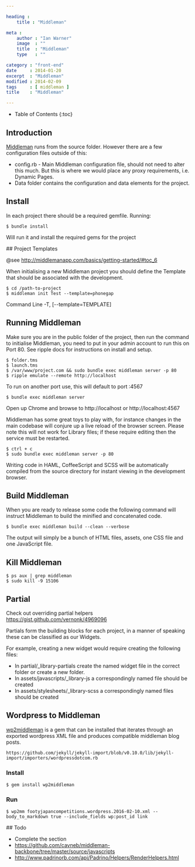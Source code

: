 ```yaml
---

heading :
    title : "Middleman"

meta :
    author : "Ian Warner"
    image  : ""
    title  : "Middleman"
    type   : ""

category : "front-end"
date     : 2014-01-20
excerpt  : "Middleman"
modified : 2014-02-09
tags     : [ middleman ]
title    : "Middleman"

---
```


* Table of Contents
{:toc}

## Introduction

[Middleman][] runs from the source folder. However there are a few configuration
files outside of this:

* config.rb - Main Middleman configuration file, should not need to alter this
  much. But this is where we would place any proxy requirements, i.e. Dynamic
  Pages.
* Data folder contains the configuration and data elements for the project.

## Install

In each project there should be a required gemfile. Running:

    $ bundle install

Will run it and install the required gems for the project

## Project Templates

@see http://middlemanapp.com/basics/getting-started/#toc_6

When initialising a new Middleman project you should define the Template that
should be associated with the development.

    $ cd /path-to-project
    $ middleman init Test --template=phonegap

Command Line
-T, [--template=TEMPLATE]

## Running Middleman

Make sure you are in the public folder of the project, then run the command to
initialise Middleman, you need to put in your admin account to run this on Port
80. See ripple docs for instructions on install and setup.

    $ folder.tms
    $ launch.tms
    $ /var/www/project.com && sudo bundle exec middleman server -p 80
    $ ripple emulate --remote http://localhost

To run on another port use, this will default to port :4567

    $ bundle exec middleman server

Open up Chrome and browse to http://localhost or http://localhost:4567

Middleman has some great toys to play with, for instance changes in the main
codebase will conjure up a live reload of the browser screen. Please note this
will not work for Library files; if these require editing then the service must
be restarted.

    $ ctrl + c
    $ sudo bundle exec middleman server -p 80

Writing code in HAML, CoffeeScript and SCSS will be automatically compiled from
the source directory for instant viewing in the development browser.

## Build Middleman

When you are ready to release some code the following command will instruct
Middleman to build the minified and concatenated code.

    $ bundle exec middleman build --clean --verbose

The output will simply be a bunch of HTML files, assets, one CSS file and one
JavaScript file.

## Kill Middleman

    $ ps aux | grep middleman
    $ sudo kill -9 15106

## Partial

Check out overriding partial helpers
https://gist.github.com/vernonk/4969096

Partials form the building blocks for each project, in a manner of speaking
these can be classified as our Widgets.

For example, creating a new widget would require creating the following files:

* In partial/_library-partials create the named widget file in the correct
  folder or create a new folder.
* In assets/javascripts/_library-js a correspondingly named file should be created
* In assets/stylesheets/_library-scss a correspondingly named files should be created

## Wordpress to Middleman

[wp2middleman][] is a gem that can be installed that iterates through an exported
wordpress XML file and produces compatible middleman blog posts.

    https://github.com/jekyll/jekyll-import/blob/v0.10.0/lib/jekyll-import/importers/wordpressdotcom.rb

### Install

    $ gem install wp2middleman

### Run

    $ wp2mm footyjapancompetitions.wordpress.2016-02-10.xml --body_to_markdown true --include_fields wp:post_id link

## Todo

* Complete the section
* https://github.com/cavneb/middleman-backbone/tree/master/source/javascripts
* http://www.padrinorb.com/api/Padrino/Helpers/RenderHelpers.html

[Middleman]:http://middlemanapp.com/
[wp2middleman]:https://github.com/mdb/wp2middleman